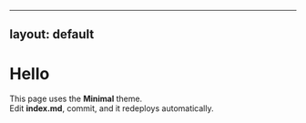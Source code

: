 <!-- index.md -->
---
layout: default
---

# Hello

This page uses the **Minimal** theme.  
Edit **index.md**, commit, and it redeploys automatically.
